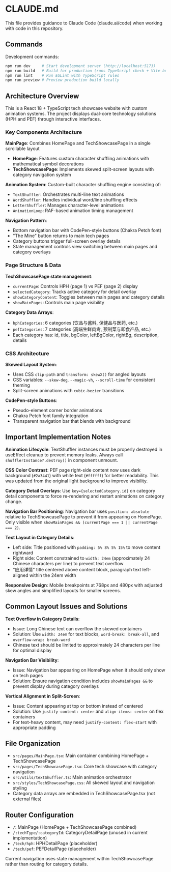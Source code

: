 # CLAUDE.md

This file provides guidance to Claude Code (claude.ai/code) when working with code in this repository.

## Commands

Development commands:
```bash
npm run dev     # Start development server (http://localhost:5173)
npm run build   # Build for production (runs TypeScript check + Vite build)
npm run lint    # Run ESLint with TypeScript rules
npm run preview # Preview production build locally
```

## Architecture Overview

This is a React 18 + TypeScript tech showcase website with custom animation systems. The project displays dual-core technology solutions (HPH and PEF) through interactive interfaces.

### Key Components Architecture

**MainPage**: Combines HomePage and TechShowcasePage in a single scrollable layout
- **HomePage**: Features custom character shuffling animations with mathematical symbol decorations
- **TechShowcasePage**: Implements skewed split-screen layouts with category navigation system

**Animation System**: Custom-built character shuffling engine consisting of:
- `TextShuffler`: Orchestrates multi-line text animations
- `WordShuffler`: Handles individual word/line shuffling effects
- `LetterShuffler`: Manages character-level animations
- `AnimationLoop`: RAF-based animation timing management

**Navigation Pattern**:
- Bottom navigation bar with CodePen-style buttons (Chakra Petch font)
- "The Mine" button returns to main tech pages
- Category buttons trigger full-screen overlay details
- State management controls view switching between main pages and category overlays

### Page Structure & Data

**TechShowcasePage state management**:
- `currentPage`: Controls HPH (page 1) vs PEF (page 2) display
- `selectedCategory`: Tracks active category for detail overlay
- `showCategoryContent`: Toggles between main pages and category details
- `showMainPages`: Controls main page visibility

**Category Data Arrays**:
- `hphCategories`: 6 categories (饮品与酱料, 保健品与医药, etc.)
- `pefCategories`: 7 categories (高端生鲜肉禽, 预制菜与即食产品, etc.)
- Each category has: id, title, bgColor, leftBgColor, rightBg, description, details

### CSS Architecture

**Skewed Layout System**:
- Uses CSS `clip-path` and `transform: skewX()` for angled layouts
- CSS variables: `--skew-deg`, `--magic-vh`, `--scroll-time` for consistent theming
- Split-screen animations with `cubic-bezier` transitions

**CodePen-style Buttons**:
- Pseudo-element corner border animations
- Chakra Petch font family integration
- Transparent navigation bar that blends with background

## Important Implementation Notes

**Animation Lifecycle**: TextShuffler instances must be properly destroyed in useEffect cleanup to prevent memory leaks. Always call `shufflerInstance?.destroy()` in component unmount.

**CSS Color Contrast**: PEF page right-side content now uses dark background (`#2a3441`) with white text (`#ffffff`) for better readability. This was updated from the original light background to improve visibility.

**Category Detail Overlays**: Use `key={selectedCategory.id}` on category detail components to force re-rendering and restart animations on category change.

**Navigation Bar Positioning**: Navigation bar uses `position: absolute` relative to TechShowcasePage to prevent it from appearing on HomePage. Only visible when `showMainPages && (currentPage === 1 || currentPage === 2)`.

**Text Layout in Category Details**:
- Left side: Title positioned with `padding: 5% 8% 5% 15%` to move content rightward
- Right side: Content constrained to `width: 24em` (approximately 24 Chinese characters per line) to prevent text overflow
- "应用详情" title centered above content block, paragraph text left-aligned within the 24em width

**Responsive Design**: Mobile breakpoints at 768px and 480px with adjusted skew angles and simplified layouts for smaller screens.

## Common Layout Issues and Solutions

**Text Overflow in Category Details**:
- Issue: Long Chinese text can overflow the skewed containers
- Solution: Use `width: 24em` for text blocks, `word-break: break-all`, and `overflow-wrap: break-word`
- Chinese text should be limited to approximately 24 characters per line for optimal display

**Navigation Bar Visibility**:
- Issue: Navigation bar appearing on HomePage when it should only show on tech pages
- Solution: Ensure navigation condition includes `showMainPages &&` to prevent display during category overlays

**Vertical Alignment in Split-Screen**:
- Issue: Content appearing at top or bottom instead of centered
- Solution: Use `justify-content: center` and `align-items: center` on flex containers
- For text-heavy content, may need `justify-content: flex-start` with appropriate padding

## File Organization

- `src/pages/MainPage.tsx`: Main container combining HomePage + TechShowcasePage
- `src/pages/TechShowcasePage.tsx`: Core tech showcase with category navigation
- `src/utils/textShuffler.ts`: Main animation orchestrator
- `src/styles/TechShowcasePage.css`: All skewed layout and navigation styling
- Category data arrays are embedded in TechShowcasePage.tsx (not external files)

## Router Configuration

- `/`: MainPage (HomePage + TechShowcasePage combined)
- `/:techType/:categoryId`: CategoryDetailPage (unused in current implementation)
- `/tech/hph`: HPHDetailPage (placeholder)
- `/tech/pef`: PEFDetailPage (placeholder)

Current navigation uses state management within TechShowcasePage rather than routing for category details.